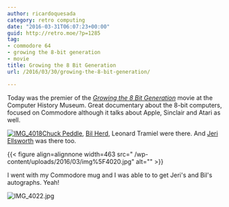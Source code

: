 ```yaml
---
author: ricardoquesada
category: retro computing
date: "2016-03-31T06:07:23+00:00"
guid: http://retro.moe/?p=1285
tag:
- commodore 64
- growing the 8-bit generation
- movie
title: Growing the 8 Bit Generation
url: /2016/03/30/growing-the-8-bit-generation/

---
```


Today was the premier of the [_Growing the 8 Bit
Generation_](http://www.8bitgeneration.com/) movie at the Computer History
Museum. Great documentary about the 8-bit computers, focused on Commodore
although it talks about Apple, Sinclair and Atari as well.

[![IMG_4018](/wp-content/uploads/2016/03/img_4018.jpg?w=700)](/wp-content/uploads/2016/03/img_4018.jpg)[Chuck Peddle](https://en.wikipedia.org/wiki/Chuck_Peddle), [Bil Herd](https://en.wikipedia.org/wiki/Bil_Herd),
Leonard Tramiel were there.
And [Jeri Ellsworth](https://en.wikipedia.org/wiki/Jeri_Ellsworth) was there
too.

{{< figure align=alignnone width=463 src="
/wp-content/uploads/2016/03/img%5F4020.jpg" alt="" >}}

I went with my Commodore mug and I was able to to get Jeri's and Bil's
autographs. Yeah!

![IMG_4022.jpg](/wp-content/uploads/2016/03/img_4022.jpg)
